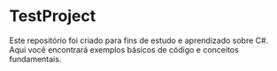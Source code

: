 # TestProject

Este repositório foi criado para fins de estudo e aprendizado sobre C#.  
Aqui você encontrará exemplos básicos de código e conceitos fundamentais.

